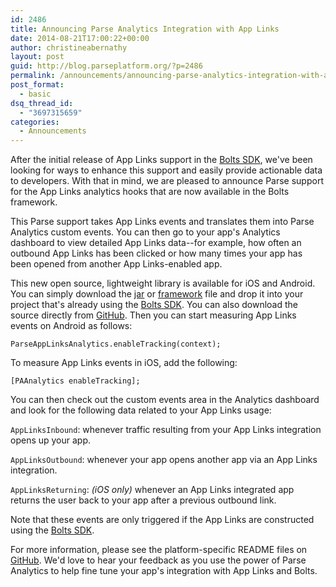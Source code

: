 ```yaml
---
id: 2486
title: Announcing Parse Analytics Integration with App Links
date: 2014-08-21T17:00:22+00:00
author: christineabernathy
layout: post
guid: http://blog.parseplatform.org/?p=2486
permalink: /announcements/announcing-parse-analytics-integration-with-app-links/
post_format:
  - basic
dsq_thread_id:
  - "3697315659"
categories:
  - Announcements
---
```

After the initial release of App Links support in the <a href="https://github.com/BoltsFramework/" target="_blank">Bolts SDK</a>, we've been looking for ways to enhance this support and easily provide actionable data to developers. With that in mind, we are pleased to announce Parse support for the App Links analytics hooks that are now available in the Bolts framework.

This Parse support takes App Links events and translates them into Parse Analytics custom events. You can then go to your app's Analytics dashboard to view detailed App Links data--for example, how often an outbound App Links has been clicked or how many times your app has been opened from another App Links-enabled app.

This new open source, lightweight library is available for iOS and Android. You can simply download the <a href="https://github.com/ParsePlatform/ParseAppLinksAnalytics/releases" target="_blank">jar</a> or <a href="https://github.com/ParsePlatform/ParseAppLinksAnalytics/releases" target="_blank">framework</a> file and drop it into your project that's already using the <a href="https://github.com/BoltsFramework/" target="_blank">Bolts SDK</a>. You can also download the source directly from <a href="https://github.com/ParsePlatform/ParseAppLinksAnalytics" target="_blank">GitHub</a>. Then you can start measuring App Links events on Android as follows:

`ParseAppLinksAnalytics.enableTracking(context);`

To measure App Links events in iOS, add the following:

`[PAAnalytics enableTracking];`

You can then check out the custom events area in the Analytics dashboard and look for the following data related to your App Links usage:

`AppLinksInbound`: whenever traffic resulting from your App Links integration opens up your app.
  
`AppLinksOutbound`: whenever your app opens another app via an App Links integration.
  
`AppLinksReturning`: _(iOS only)_ whenever an App Links integrated app returns the user back to your app after a previous outbound link.

Note that these events are only triggered if the App Links are constructed using the <a href="https://github.com/BoltsFramework/" target="_blank">Bolts SDK</a>.

For more information, please see the platform-specific README files on <a href="https://github.com/ParsePlatform/ParseAppLinksAnalytics" target="_blank">GitHub</a>. We'd love to hear your feedback as you use the power of Parse Analytics to help fine tune your app's integration with App Links and Bolts.